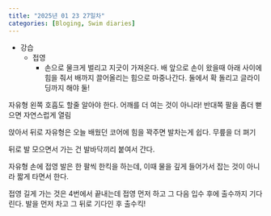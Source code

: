 ```yaml
---
title: "2025년 01 23 27일차"
categories: [Bloging, Swim diaries]
---
```


- 강습
  - 접영 
    - 손으로 물크게 벌리고 지긋이 가져온다. 배 앞으로 손이 왔을때 아래 사이에 힘을 줘서 배까지 끌어올리는 힘으로 마중나간다. 둘에서 확 돌리고 글라이딩까지 해야 둘!

자유형 왼쪽 호흡도 할줄 알아야 한다. 어깨를 더 여는 것이 아니라! 반대쪽 팔을 좀더 뻗으면 자연스럽게 열림

앉아서 뒤로 자유형은 오늘 배웠던 코어에 힘을 꽉주면 발차는게 쉽다. 무릎을 더 펴기

뒤로 발 모으면서 가는 건 발바닥끼리 붙여서 간다. 

자유형 손에 접영 발은 한 팔씩 한킥을 하는데, 이때 물을 깊게 들어가서 잡는 것이 아니라 짧게 타면서 한다.

접영 길게 가는 것은 4번에서 끝내는데 접영 먼저 하고 그 다음 입수 후에 출수까지 기다린다. 발을 먼저 차고 그 뒤로 기다인 후 출수킥! 
